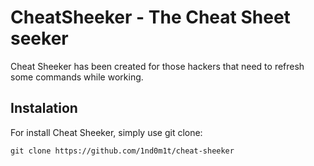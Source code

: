 # CheatSheeker - The Cheat Sheet seeker

Cheat Sheeker has been created for those hackers that need to refresh some commands while working.

## Instalation

For install Cheat Sheeker, simply use git clone:
```
git clone https://github.com/1nd0m1t/cheat-sheeker
```
